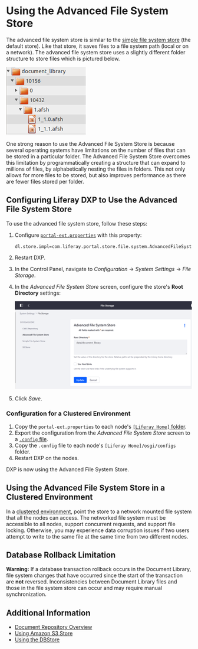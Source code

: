 # Using the Advanced File System Store

The advanced file system store is similar to the [simple file system store](./using-the-file-system-store.md) (the default store). Like that store, it saves files to a file system path (local or on a network). The advanced file system store uses a slightly different folder structure to store files which is pictured below.

![Figure 1: The advanced file system store creates a more nested folder structure than the file system store.](./using-the-advanced-file-system-store/images/01.png)

One strong reason to use the Advanced File System Store is because several operating systems have limitations on the number of files that can be stored in a particular folder. The Advanced File System Store overcomes this limitation by programmatically creating a structure that can expand to millions of files, by alphabetically nesting the files in folders. This not only allows for more files to be stored, but also improves performance as there are fewer files stored per folder.

## Configuring Liferay DXP to Use the Advanced File System Store

To use the advanced file system store, follow these steps:

1. Configure [`portal-ext.properties`](../../14-reference/03-portal-properties.md) with this property:

    ```properties
    dl.store.impl=com.liferay.portal.store.file.system.AdvancedFileSystemStore
    ```

1. Restart DXP.

1. In the Control Panel, navigate to *Configuration* &rarr; *System Settings* &rarr; *File Storage*.

1. In the *Advanced File System Store* screen, configure the store's **Root Directory** settings:

    ![Advanced File System Store Configuration Page](././using-the-advanced-file-system-store/images/02.png)

1. Click _Save_.

### Configuration for a Clustered Environment

1. Copy the `portal-ext.properties` to each node's [`[Liferay Home]` folder](../../14-reference/01-liferay-home.md).
1. Export the configuration from the *Advanced File System Store* screen to a [`.config` file](https://help.liferay.com/hc/articles/360029131651-Understanding-System-Configuration-Files).
1. Copy the `.config` file to each node's `[Liferay Home]/osgi/configs` folder.
1. Restart DXP on the nodes.

DXP is now using the Advanced File System Store.

## Using the Advanced File System Store in a Clustered Environment

<!-- Fix links to point to the learn articles where possible -->
In a [clustered environment](https://help.liferay.com/hc/articles/360029123831-Liferay-DXP-Clustering), point the store to a network mounted file system that all the nodes can access. The networked file system must be accessible to all nodes, support concurrent requests, and support file locking. Otherwise, you may experience data corruption issues if two users attempt to write to the same file at the same time from two different nodes.

## Database Rollback Limitation

**Warning:** If a database transaction rollback occurs in the Document Library, file system changes that have occurred since the start of the transaction are **not** reversed. Inconsistencies between Document Library files and those in the file system store can occur and may require manual synchronization.

## Additional Information

* [Document Repository Overview](./document-repository-overview.md)
* [Using Amazon S3 Store](./using-amazon-s3-store.md)
* [Using the DBStore](./using-the-dbstore.md)

